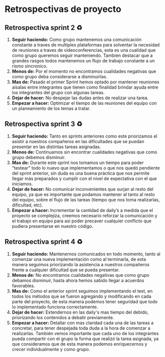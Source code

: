 # Retrospectivas de proyecto


## Retrospectiva sprint 2 ♻️

1. **Seguir haciendo:** Como grupo mantenemos una comunicación constante a traves de multiples plataformas para solventar la necesidad de reuniones a traves de videoconferencias, esta es una cualidad que como grupo queremos seguir manteniendo. Tambien destacar que a grandes rasgos todos mantenemos un flujo de trabajo constante a un rismo sincronico.
2. **Menos de:** Por el momento no encontramos cualidades negativas que como grupo deba considerarse a disminuirlas.
3. **Mas de:** Pasado el primer Sprint hemos optado por mantener reuniones aisalas entre integrantes que tienen como finalidad brindar ayuda entre los integrantes del grupo con algunas tareas.
4. **Dejar de hacer:** No despejar las dudas antes de realizar una tarea.
5. **Empezar a hacer:** Optimizar el tiempo de las reuniones del equipo con un planeamiento de los temas a tratar.


## Retrospectiva sprint 3 ♻️

1. **Seguir haciendo:** Tanto en sprints anteriores como este priorizamos el asistir a nuestros compañeros en las dificultades que se puedan presentar en las distintas tareas asignadas.
2. **Menos de:** Continuamos sin encontrar cualidades negativas que como grupo debemos disminuir.
3. **Mas de:** Durante este sprint nos tomamos un tiempo para poder “testear” todo lo nuevo que implementamos o que nos quedó pendiente del sprint anterior, sin duda es una buena práctica que nos permite llegar más preparados y cumplir con el nivel de expectativa con el que iniciamos.
4. **Dejar de hacer:** No comunicar inconvenientes que surjan al resto del equipo, ya que es importante que podamos mantener al tanto al resto del equipo, sobre el flujo de las tareas (tiempo que nos toma realizarlas, dificultad, etc).
5. **Empezar a hacer:** Incrementar la cantidad de daily’s a medida que el proyecto se complejiza, creemos necesario reforzar la comunicación y el trabajo en equipo para así poder precaver cualquier conflicto que pudiera presentarse en nuestro código.

## Retrospectiva sprint 4 ♻️

1. **Seguir haciendo:** Mantenernos comunicados en todo momento, tanto al comenzar una nueva implementación como al terminarla, de esta manera seguimos priorizando la asistencia a nuestros compañeros frente a cualquier dificultad que se pueda presentar.
2. **Menos de:** No encontramos cualidades negativas que como grupo debamos disminuir, hasta ahora hemos sabido llegar a acuerdos favorables.
3. **Mas de:** Como el anterior sprint seguimos implementando el test, en todos los métodos que se fueron agregando y modificando en cada parte del proyecto, de esta manera podemos tener seguridad que todo lo implementado funciona correctamente. 
4. **Dejar de hacer:** Extendernos en las daily's mas tiempo del debido, priorizando los contenidos a debatir previamente.
5. **Empezar a hacer:** Detallar con mas claridad cada una de las tareas a concretar, para tener despejada toda duda a la hora de comenzar a realizarlas. 
También vemos importante que cada uno de los integrantes pueda compartir con el grupo la forma que realizó la tarea asignada, 
ya que consideramos que de esta manera podemos enriquecernos y crecer individualmente y como grupo.
